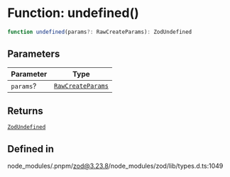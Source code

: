 # Function: undefined()

```ts
function undefined(params?: RawCreateParams): ZodUndefined
```

## Parameters

| Parameter | Type |
| ------ | ------ |
| `params`? | [`RawCreateParams`](../type-aliases/RawCreateParams.md) |

## Returns

[`ZodUndefined`](../classes/ZodUndefined.md)

## Defined in

node\_modules/.pnpm/zod@3.23.8/node\_modules/zod/lib/types.d.ts:1049
